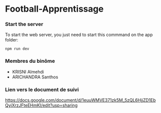 # Football-Apprentissage

### Start the server

To start the web server, you just need to start this commmand on the app folder: 
```
npm run dev
```

### Membres du binôme
  - KRISNI Almehdi
  - ARICHANDRA Santhos

### Lien vers le document de suivi
https://docs.google.com/document/d/1euuWMVE371zk5M_5zQL6HjjZD1EbQyiXrzJFteEHmKI/edit?usp=sharing
